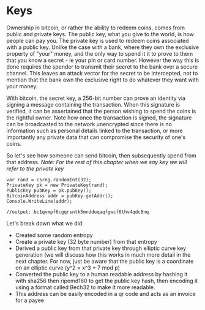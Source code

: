 # Keys


Ownership in bitcoin, or rather the ability to redeem coins, comes from public and private keys. The public key, what you give to the world, is how people can pay you. The private key is used to redeem coins associated with a public key. Unlike the case with a bank, where they own the exclusive property of "your" money, and the only way to spend it it to prove to them that you know a secret - ie your pin or card number. However the way this is done requires the spender to transmit their secret to the bank over a secure channel. This leaves an attack vector for the secret to be intercepted, not to mention that the bank own the exclusive right to do whatever they want with your money.

With bitcoin, the secret key, a 256-bit number can prove an identity via signing a message containing the transaction. When this signature is verified, it can be assertained that the person wishing to spend the coins is the rightful owner. Note how once the transaction is signed, the signature can be broadcasted to the network unencrypted since there is no information such as personal details linked to the transaction, or more importantly any private data that can compromise the security of one's coins. 

So let's see how someone can send bitcoin, then subsequently spend from that address.
*Note: For the rest of this chapter when we say key we will refer to the private key*

```
var rand = csrng.randomInt(32);
PrivateKey pk = new PrivateKey(rand);
PublicKey pubKey = pk.pubKey();
BitcoinAddress addr = pubKey.getAddr();
Console.WriteLine(addr);

//output: bc1qvmpf6cgqrsntk5mndduqaqfgwcf6thv4qdc8nq
```

Let's break down what we did:
- Created some random entropy
- Create a private key (32 byte number) from that entropy
- Derived a public key from that private key through elliptic curve key generation (we will discuss how this works in much more detail in the next chapter. For now, just be aware that the public key is a coordinate on an elliptic curve (y^2 = x^3 + 7 mod p)
- Converted the public key to a human readable address by hashing it with sha256 then ripemd160 to get the public key hash, then encoding it using a format called Bech32 to make it more readable.
- This address can be easily encoded in a qr code and acts as an invoice for a payee
